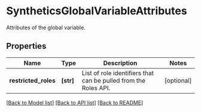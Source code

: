 # SyntheticsGlobalVariableAttributes

Attributes of the global variable.

## Properties
Name | Type | Description | Notes
------------ | ------------- | ------------- | -------------
**restricted_roles** | **[str]** | List of role identifiers that can be pulled from the Roles API. | [optional] 

[[Back to Model list]](README.md#documentation-for-models) [[Back to API list]](README.md#documentation-for-api-endpoints) [[Back to README]](README.md)


